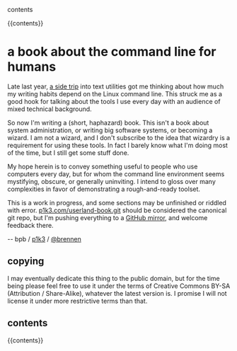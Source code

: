 <div id=toc>
<p><a href="#contents">contents</a></p>
<div id=toc-full>
{{contents}}
</div></div>

a book about the command line for humans
========================================

Late last year, [a side trip](//p1k3.com/2013/8/4) into text utilities got me
thinking about how much my writing habits depend on the Linux command line.
This struck me as a good hook for talking about the tools I use every day
with an audience of mixed technical background.

So now I'm writing a (short, haphazard) book.  This isn't a book about system
administration, or writing big software systems, or becoming a wizard.  I am
not a wizard, and I don't subscribe to the idea that wizardry is a requirement
for using these tools.  In fact I barely know what I'm doing most of the time,
but I still get some stuff done.

My hope herein is to convey something useful to people who use computers every
day, but for whom the command line environment seems mystifying, obscure, or
generally uninviting.  I intend to gloss over many complexities in favor of
demonstrating a rough-and-ready toolset.

This is a work in progress, and some sections may be unfinished or riddled with
error.  [p1k3.com/userland-book.git](//p1k3.com/userland-book.git) should be
considered the canonical git repo, but I'm pushing everything to a [GitHub
mirror](https://github.com/brennen/userland-book), and welcome feedback there.

-- bpb / [p1k3](//p1k3.com) / [@brennen](https://twitter.com/brennen)

copying
-------

I may eventually dedicate this thing to the public domain, but for the time
being please feel free to use it under the terms of Creative Commons BY-SA
(Attribution / Share-Alike), whatever the latest version is.  I promise I will
not license it under more restrictive terms than that.

contents
--------

{{contents}}
